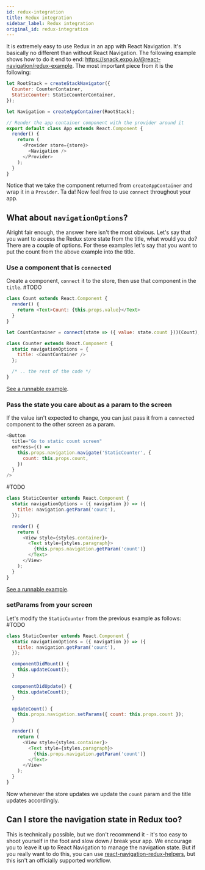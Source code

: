 ```yaml
---
id: redux-integration
title: Redux integration
sidebar_label: Redux integration
original_id: redux-integration
---
```


It is extremely easy to use Redux in an app with React Navigation. It's basically no different than without React Navigation. The following example shows how to do it end to end: https://snack.expo.io/@react-navigation/redux-example. The most important piece from it is the following:

```js
let RootStack = createStackNavigator({
  Counter: CounterContainer,
  StaticCounter: StaticCounterContainer,
});

let Navigation = createAppContainer(RootStack);

// Render the app container component with the provider around it
export default class App extends React.Component {
  render() {
    return (
      <Provider store={store}>
        <Navigation />
      </Provider>
    );
  }
}
```

Notice that we take the component returned from `createAppContainer` and wrap it in a `Provider`. Ta da! Now feel free to use `connect` throughout your app.

## What about `navigationOptions`?

Alright fair enough, the answer here isn't the most obvious. Let's say that you want to access the Redux store state from the title, what would you do? There are a couple of options. For these examples let's say that you want to put the count from the above example into the title.

### Use a component that is `connect`ed

Create a component, `connect` it to the store, then use that component in the `title`.
#TODO

```js
class Count extends React.Component {
  render() {
    return <Text>Count: {this.props.value}</Text>
  }
}

let CountContainer = connect(state => ({ value: state.count }))(Count);

class Counter extends React.Component {
  static navigationOptions = {
    title: <CountContainer />
  };

  /* .. the rest of the code */
}
```

[See a runnable example](https://snack.expo.io/@react-navigation/redux-example-with-dynamic-title).

### Pass the state you care about as a param to the screen

If the value isn't expected to change, you can just pass it from a `connect`ed component to the other screen as a param. 

```js
<Button
  title="Go to static count screen"
  onPress={() =>
    this.props.navigation.navigate('StaticCounter', {
      count: this.props.count,
    })
  }
/>
```
#TODO

```js
class StaticCounter extends React.Component {
  static navigationOptions = ({ navigation }) => ({
    title: navigation.getParam('count'),
  });

  render() {
    return (
      <View style={styles.container}>
        <Text style={styles.paragraph}>
          {this.props.navigation.getParam('count')}
        </Text>
      </View>
    );
  }
}
```

[See a runnable example](https://snack.expo.io/@react-navigation/redux-example-with-dynamic-title).

### setParams from your screen

Let's modify the `StaticCounter` from the previous example as follows:
#TODO

```js
class StaticCounter extends React.Component {
  static navigationOptions = ({ navigation }) => ({
    title: navigation.getParam('count'),
  });

  componentDidMount() {
    this.updateCount();
  }

  componentDidUpdate() {
    this.updateCount();
  }

  updateCount() {
    this.props.navigation.setParams({ count: this.props.count });
  }

  render() {
    return (
      <View style={styles.container}>
        <Text style={styles.paragraph}>
          {this.props.navigation.getParam('count')}
        </Text>
      </View>
    );
  }
}
```

Now whenever the store updates we update the `count` param and the title updates accordingly.

## Can I store the navigation state in Redux too?

This is technically possible, but we don't recommend it - it's too easy to shoot yourself in the foot and slow down / break your app. We encourage you to leave it up to React Navigation to manage the navigation state. But if you really want to do this, you can use [react-navigation-redux-helpers](https://github.com/react-navigation/react-navigation-redux-helpers), but this isn't an officially supported workflow.
